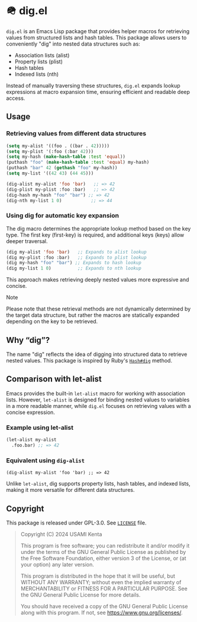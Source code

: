 # 🪖 dig.el

`dig.el` is an Emacs Lisp package that provides helper macros for retrieving values from structured lists and hash tables. This package allows users to conveniently "dig" into nested data structures such as:

 * Association lists (alist)
 * Property lists (plist)
 * Hash tables
 * Indexed lists (nth)

Instead of manually traversing these structures, `dig.el` expands lookup expressions at macro expansion time, ensuring efficient and readable deep access.

## Usage

### Retrieving values from different data structures

```el
(setq my-alist '((foo . ((bar . 42)))))
(setq my-plist '(:foo (:bar 42)))
(setq my-hash (make-hash-table :test 'equal))
(puthash "foo" (make-hash-table :test 'equal) my-hash)
(puthash "bar" 42 (gethash "foo" my-hash))
(setq my-list '((42 43) (44 45)))

(dig-alist my-alist 'foo 'bar)   ;; => 42
(dig-plist my-plist :foo :bar)   ;; => 42
(dig-hash my-hash "foo" "bar") ;; => 42
(dig-nth my-list 1 0)           ;; => 44
```

### Using dig for automatic key expansion

The dig macro determines the appropriate lookup method based on the key type. The first key (first-key) is required, and additional keys (keys) allow deeper traversal.

```el
(dig my-alist 'foo 'bar)   ;; Expands to alist lookup
(dig my-plist :foo :bar)   ;; Expands to plist lookup
(dig my-hash "foo" "bar") ;; Expands to hash lookup
(dig my-list 1 0)          ;; Expands to nth lookup
```

This approach makes retrieving deeply nested values more expressive and concise.

> [!NOTE]
> Please note that these retrieval methods are not dynamically determined by the target data structure, but rather the macros are statically expanded depending on the key to be retrieved.

## Why “dig”?

The name "dig" reflects the idea of digging into structured data to retrieve nested values.
This package is inspired by Ruby's [`Hash#dig`](https://docs.ruby-lang.org/en/master/Hash.html#method-i-dig) method.

## Comparison with let-alist

Emacs provides the built-in `let-alist` macro for working with association lists.  However, `let-alist` is designed for binding nested values to variables in a more readable manner, while `dig.el` focuses on retrieving values with a concise expression.

### Example using let-alist

```el
(let-alist my-alist
  .foo.bar) ;; => 42
```

### Equivalent using `dig-alist`

```elisp
(dig-alist my-alist 'foo 'bar) ;; => 42
```

Unlike `let-alist`, dig supports property lists, hash tables, and indexed lists, making it more versatile for different data structures.

## Copyright

This package is released under GPL-3.0.  See [`LICENSE`](LICENSE) file.

> Copyright (C) 2024  USAMI Kenta
>
> This program is free software; you can redistribute it and/or modify
> it under the terms of the GNU General Public License as published by
> the Free Software Foundation, either version 3 of the License, or
> (at your option) any later version.
>
> This program is distributed in the hope that it will be useful,
> but WITHOUT ANY WARRANTY; without even the implied warranty of
> MERCHANTABILITY or FITNESS FOR A PARTICULAR PURPOSE.  See the
> GNU General Public License for more details.
>
> You should have received a copy of the GNU General Public License
> along with this program.  If not, see <https://www.gnu.org/licenses/>.
